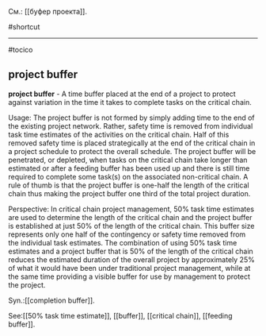См.: [[буфер проекта]].

#shortcut




<hr/>

#tocico

## project buffer

<b>project buffer</b> - A time buffer placed at the end of a project to protect against variation in the time it takes to complete tasks on the critical chain.  

 


Usage:  The project buffer is not formed by simply adding time to the end of the existing project network. Rather, safety time is removed from individual task time estimates of the activities on the critical chain. Half of this removed safety time is placed strategically at the end of the critical chain in a project schedule to protect the overall schedule.  The project buffer will be penetrated, or depleted, when tasks on the critical chain take longer than estimated or after a feeding buffer has been used up and there is still time required to complete some task(s) on the associated non-critical chain. 
A rule of thumb is that the project buffer is one-half the length of the critical chain thus making the 
project buffer one third of the total project duration.


Perspective:  In critical chain project management, 50% task time estimates are used to determine the length of the critical chain and the project buffer is established at just 50% of the length of the critical chain.  This buffer size represents only one half of the contingency or safety time removed from the individual task estimates.
The combination of using 50% task time estimates and a project buffer that is 50% of the length of the critical chain reduces the estimated duration of the overall project by approximately 25% of what it would have been under traditional project management, while at the same time providing a visible buffer for use by management to protect the project. 

Syn.:[[completion buffer]].



See:[[50% task time estimate]], [[buffer]], [[critical chain]], [[feeding buffer]].
